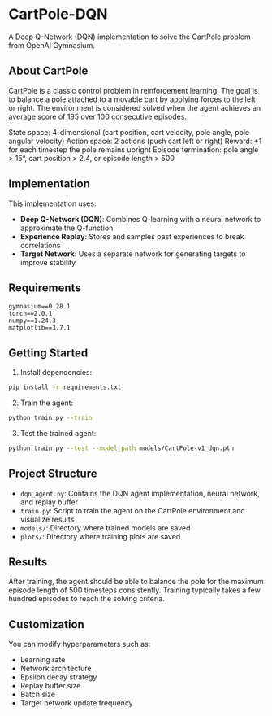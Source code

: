 # CartPole-DQN

A Deep Q-Network (DQN) implementation to solve the CartPole problem from OpenAI Gymnasium.

## About CartPole

CartPole is a classic control problem in reinforcement learning. The goal is to balance a pole attached to a movable cart by applying forces to the left or right. The environment is considered solved when the agent achieves an average score of 195 over 100 consecutive episodes.

State space: 4-dimensional (cart position, cart velocity, pole angle, pole angular velocity)
Action space: 2 actions (push cart left or right)
Reward: +1 for each timestep the pole remains upright
Episode termination: pole angle > 15°, cart position > 2.4, or episode length > 500

## Implementation

This implementation uses:
- **Deep Q-Network (DQN)**: Combines Q-learning with a neural network to approximate the Q-function
- **Experience Replay**: Stores and samples past experiences to break correlations
- **Target Network**: Uses a separate network for generating targets to improve stability

## Requirements

```
gymnasium==0.28.1
torch==2.0.1
numpy==1.24.3
matplotlib==3.7.1
```

## Getting Started

1. Install dependencies:
```bash
pip install -r requirements.txt
```

2. Train the agent:
```bash
python train.py --train
```

3. Test the trained agent:
```bash
python train.py --test --model_path models/CartPole-v1_dqn.pth
```

## Project Structure

- `dqn_agent.py`: Contains the DQN agent implementation, neural network, and replay buffer
- `train.py`: Script to train the agent on the CartPole environment and visualize results
- `models/`: Directory where trained models are saved
- `plots/`: Directory where training plots are saved

## Results

After training, the agent should be able to balance the pole for the maximum episode length of 500 timesteps consistently. Training typically takes a few hundred episodes to reach the solving criteria.

## Customization

You can modify hyperparameters such as:
- Learning rate
- Network architecture
- Epsilon decay strategy
- Replay buffer size
- Batch size
- Target network update frequency 